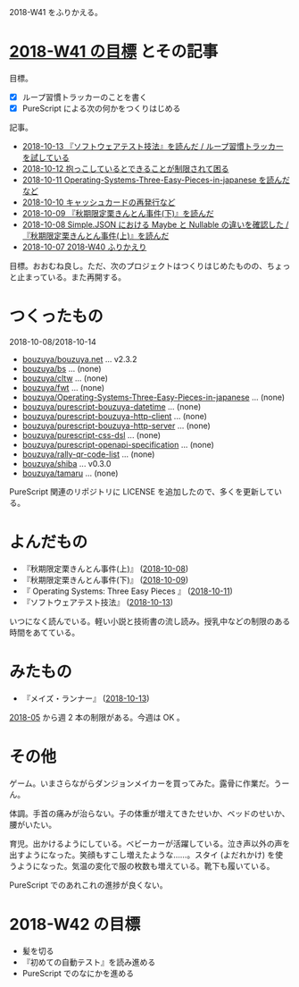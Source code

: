2018-W41 をふりかえる。

# [2018-W41 の目標][2018-10-07] とその記事

目標。

- [x] ループ習慣トラッカーのことを書く
- [x] PureScript による次の何かをつくりはじめる

記事。

- [2018-10-13 『ソフトウェアテスト技法』を読んだ / ループ習慣トラッカーを試している][2018-10-13]
- [2018-10-12 抱っこしているとできることが制限されて困る][2018-10-12]
- [2018-10-11 Operating-Systems-Three-Easy-Pieces-in-japanese を読んだ など][2018-10-11]
- [2018-10-10 キャッシュカードの再発行など][2018-10-10]
- [2018-10-09 『秋期限定栗きんとん事件(下)』を読んだ][2018-10-09]
- [2018-10-08 Simple.JSON における Maybe と Nullable の違いを確認した / 『秋期限定栗きんとん事件(上)』を読んだ][2018-10-08]
- [2018-10-07 2018-W40 ふりかえり][2018-10-07]

目標。おおむね良し。ただ、次のプロジェクトはつくりはじめたものの、ちょっと止まっている。また再開する。

# つくったもの

2018-10-08/2018-10-14

- [bouzuya/bouzuya.net][] ... v2.3.2
- [bouzuya/bs][] ... (none)
- [bouzuya/cltw][] ... (none)
- [bouzuya/fwt][] ... (none)
- [bouzuya/Operating-Systems-Three-Easy-Pieces-in-japanese][] ... (none)
- [bouzuya/purescript-bouzuya-datetime][] ... (none)
- [bouzuya/purescript-bouzuya-http-client][] ... (none)
- [bouzuya/purescript-bouzuya-http-server][] ... (none)
- [bouzuya/purescript-css-dsl][] ... (none)
- [bouzuya/purescript-openapi-specification][] ... (none)
- [bouzuya/rally-qr-code-list][] ... (none)
- [bouzuya/shiba][] ... v0.3.0
- [bouzuya/tamaru][] ... (none)

PureScript 関連のリポジトリに LICENSE を追加したので、多くを更新している。

# よんだもの

- 『秋期限定栗きんとん事件(上)』 ([2018-10-08][])
- 『秋期限定栗きんとん事件(下)』 ([2018-10-09][])
- 『 Operating Systems: Three Easy Pieces 』 ([2018-10-11][])
- 『ソフトウェアテスト技法』 ([2018-10-13][])

いつになく読んでいる。軽い小説と技術書の流し読み。授乳中などの制限のある時間をあてている。

# みたもの

- 『メイズ・ランナー』 ([2018-10-13][])

[2018-05][2018-04-30] から週 2 本の制限がある。今週は OK 。

# その他

ゲーム。いまさらながらダンジョンメイカーを買ってみた。露骨に作業だ。うーん。

体調。手首の痛みが治らない。子の体重が増えてきたせいか、ベッドのせいか、腰がいたい。

育児。出かけるようにしている。ベビーカーが活躍している。泣き声以外の声を出すようになった。笑顔もすこし増えたような……。スタイ (よだれかけ) を使うようになった。気温の変化で服の枚数も増えている。靴下も履いている。

PureScript でのあれこれの進捗が良くない。

# 2018-W42 の目標

- 髪を切る
- 『初めての自動テスト』を読み進める
- PureScript でのなにかを進める

[2018-04-30]: https://blog.bouzuya.net/2018/04/30/
[2018-10-07]: https://blog.bouzuya.net/2018/10/07/
[2018-10-08]: https://blog.bouzuya.net/2018/10/08/
[2018-10-09]: https://blog.bouzuya.net/2018/10/09/
[2018-10-10]: https://blog.bouzuya.net/2018/10/10/
[2018-10-11]: https://blog.bouzuya.net/2018/10/11/
[2018-10-12]: https://blog.bouzuya.net/2018/10/12/
[2018-10-13]: https://blog.bouzuya.net/2018/10/13/
[bouzuya/bouzuya.net]: https://github.com/bouzuya/bouzuya.net
[bouzuya/bs]: https://github.com/bouzuya/bs
[bouzuya/cltw]: https://github.com/bouzuya/cltw
[bouzuya/fwt]: https://github.com/bouzuya/fwt
[bouzuya/Operating-Systems-Three-Easy-Pieces-in-japanese]: https://github.com/bouzuya/Operating-Systems-Three-Easy-Pieces-in-japanese
[bouzuya/purescript-bouzuya-datetime]: https://github.com/bouzuya/purescript-bouzuya-datetime
[bouzuya/purescript-bouzuya-http-client]: https://github.com/bouzuya/purescript-bouzuya-http-client
[bouzuya/purescript-bouzuya-http-server]: https://github.com/bouzuya/purescript-bouzuya-http-server
[bouzuya/purescript-css-dsl]: https://github.com/bouzuya/purescript-css-dsl
[bouzuya/purescript-openapi-specification]: https://github.com/bouzuya/purescript-openapi-specification
[bouzuya/rally-qr-code-list]: https://github.com/bouzuya/rally-qr-code-list
[bouzuya/shiba]: https://github.com/bouzuya/shiba
[bouzuya/tamaru]: https://github.com/bouzuya/tamaru
